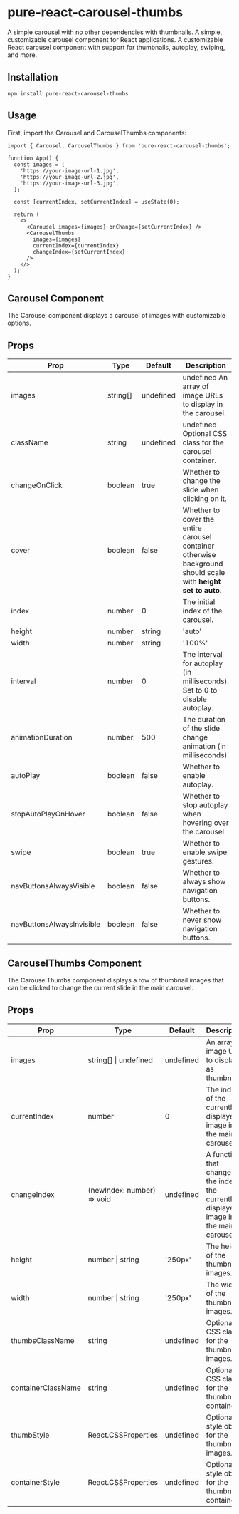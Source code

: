 # pure-react-carousel-thumbs
A simple carousel with no other dependencies with thumbnails.
A simple, customizable carousel component for React applications.
A customizable React carousel component with support for thumbnails, autoplay, swiping, and more.

## Installation
`npm install pure-react-carousel-thumbs`

## Usage

First, import the Carousel and CarouselThumbs components:

```
import { Carousel, CarouselThumbs } from 'pure-react-carousel-thumbs';

function App() {
  const images = [
    'https://your-image-url-1.jpg',
    'https://your-image-url-2.jpg',
    'https://your-image-url-3.jpg',
  ];

  const [currentIndex, setCurrentIndex] = useState(0);

  return (
    <>
      <Carousel images={images} onChange={setCurrentIndex} />
      <CarouselThumbs
        images={images}
        currentIndex={currentIndex}
        changeIndex={setCurrentIndex}
      />
    </>
  );
}
```


## Carousel Component
The Carousel component displays a carousel of images with customizable options.

## Props  
|Prop|Type|Default|Description|
|---|---|---|---|
|images	|string[]|undefined|undefined	An array of image URLs to display in the carousel.
|className|string|undefined|undefined	Optional CSS class for the carousel container.
|changeOnClick|boolean|true|Whether to change the slide when clicking on it.
|cover|boolean|false|Whether to cover the entire carousel container otherwise background should scale with **height set to auto**.
|index|number|0|The initial index of the carousel.
|height|number|string|'auto'|The height of the carousel container.
|width|number|string|'100%'|The width of the carousel container.
|interval|number|0|The interval for autoplay (in milliseconds). Set to 0 to disable autoplay.
|animationDuration|number|500|The duration of the slide change animation (in milliseconds).
|autoPlay|boolean|false|Whether to enable autoplay.
|stopAutoPlayOnHover|boolean|false|Whether to stop autoplay when hovering over the carousel.
|swipe|boolean|true|Whether to enable swipe gestures.
|navButtonsAlwaysVisible|boolean|false|Whether to always show navigation buttons.
|navButtonsAlwaysInvisible|boolean|false|Whether to never show navigation buttons.

## CarouselThumbs Component
The CarouselThumbs component displays a row of thumbnail images that can be clicked to change the current slide in the main carousel.

## Props
|Prop|Type|Default|Description|
|---|---|---|---|
|images|string[] \| undefined|undefined|An array of image URLs to display as thumbnails.
|currentIndex|number|0|The index of the currently displayed image in the main carousel.
|changeIndex|(newIndex: number) => void|undefined|A function that changes the index of the currently displayed image in the main carousel.
|height|number \| string|'250px'|The height of the thumbnail images.
|width|number \| string|'250px'|The width of the thumbnail images.
|thumbsClassName|string|undefined|Optional CSS class for the thumbnail images.
|containerClassName|string|undefined|Optional CSS class for the thumbnails container.
|thumbStyle|React.CSSProperties|undefined|Optional style object for the thumbnail images.
|containerStyle|React.CSSProperties|undefined|Optional style object for the thumbnails container.

